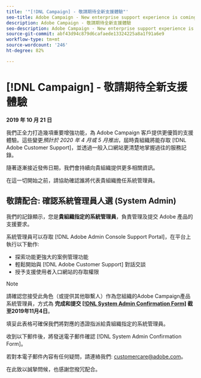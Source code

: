 ```yaml
---
title: '"[!DNL Campaign] - 敬請期待全新支援體驗"'
seo-title: Adobe Campaign - New enterprise support experience is coming
description: Adobe Campaign - 敬請期待全新支援體驗
seo-description: Adobe Campaign - New enterprise support experience is coming
source-git-commit: abf43d94c879d6cafaede13324225a8a1f91a6e9
workflow-type: tm+mt
source-wordcount: '246'
ht-degree: 82%

---
```



# [!DNL Campaign] - 敬請期待全新支援體驗

**2019 年 10 月 21 日**

我們正全力打造幾項重要增強功能，為 Adobe Campaign 客戶提供更優質的支援體驗。這些變更&#x200B;*預計於 2020 年 4 月或 5 月推出*，屆時貴組織將能存取 [!DNL Adobe Customer Support]，並透過一般入口網站更清楚地掌握過往的服務記錄。

隨著逐漸接近發佈日期，我們會持續向貴組織提供更多相關資訊。

在這一切開始之前，請協助確認誰將代表貴組織擔任系統管理員。

## 敬請配合: 確認系統管理員人選 (System Admin)

我們的記錄顯示，您是&#x200B;**貴組織指定的系統管理員**，負責管理及提交 Adobe 產品的支援要求。

系統管理員可以存取 [!DNL Adobe Admin Console Support Portal]，在平台上執行以下動作:

* 探索功能更強大的案例管理功能
* 輕鬆開始與 [!DNL Adobe Customer Support] 對話交談
* 授予支援使用者入口網站的存取權限

>[!NOTE]
>
>請確認您接受此角色（或提供其他聯繫人）作為您組織的Adobe Campaign產品系統管理員，方式為 **完成和提交 [[!DNL System Admin Confirmation Form]](https://adobe.allegiancetech.com/cgi-bin/qwebcorporate.dll?idx=SSSVH6) 截至2019年11月4日**。
>
>填妥此表格可確保我們將對應的憑證指派給貴組織指定的系統管理員。

收到以下郵件後，將發送電子郵件確認 [!DNL System Admin Confirmation Form]。

若對本電子郵件內容有任何疑問，請連絡我們: customercare@adobe.com。

在此致以誠摯問候，也感謝您撥冗配合。
